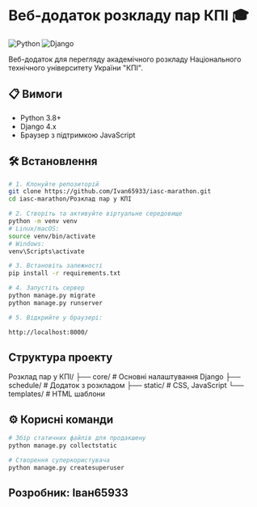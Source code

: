 # Веб-додаток розкладу пар КПІ 🎓

![Python](https://img.shields.io/badge/python-3.8+-blue)
![Django](https://img.shields.io/badge/django-4.x-green)

Веб-додаток для перегляду академічного розкладу Національного технічного університету України "КПІ".

## 📋 Вимоги
- Python 3.8+
- Django 4.x
- Браузер з підтримкою JavaScript

## 🛠️ Встановлення

```bash
# 1. Клонуйте репозиторій
git clone https://github.com/Ivan65933/iasc-marathon.git
cd iasc-marathon/Розклад пар у КПІ

# 2. Створіть та активуйте віртуальне середовище
python -m venv venv
# Linux/macOS:
source venv/bin/activate
# Windows:
venv\Scripts\activate

# 3. Встановіть залежності
pip install -r requirements.txt

# 4. Запустіть сервер
python manage.py migrate
python manage.py runserver

# 5. Відкрийте у браузері: 

http://localhost:8000/
```

## Структура проекту
Розклад пар у КПІ/
├── core/          # Основні налаштування Django
├── schedule/      # Додаток з розкладом
├── static/        # CSS, JavaScript
└── templates/     # HTML шаблони

## ⚙️ Корисні команди 

```bash
# Збір статичних файлів для продакшену
python manage.py collectstatic

# Створення суперкористувача
python manage.py createsuperuser
```

## Розробник: Іван65933